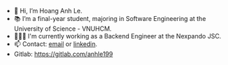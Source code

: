 - 👋 Hi, I’m Hoang Anh Le.
- 📚 I’m a final-year student, majoring in Software Engineering at the University of Science - VNUHCM.
- 🧑🏻‍💻 I'm currently working as a Backend Engineer at the Nexpando JSC.
- 📫 Contact: [email](mailto:lehoanganh.le2001@gmail.com) or [linkedin](https://www.linkedin.com/in/lehoanganh2001/).
- Gitlab: https://gitlab.com/anhle199
